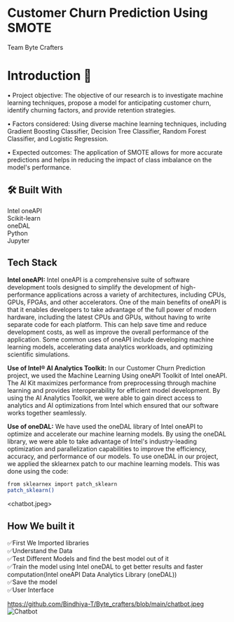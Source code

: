 
# Customer Churn Prediction Using SMOTE
Team Byte Crafters

# Introduction 👋

•	Project objective: The objective of our research is to investigate machine learning techniques, propose a model for anticipating customer churn, identify churning factors, and provide retention strategies.

•	Factors considered: Using diverse machine learning techniques, including Gradient Boosting Classifier, Decision Tree Classifier, Random Forest Classifier, and Logistic Regression.

•	Expected outcomes: The application of SMOTE allows for more accurate predictions and helps in reducing the impact of class imbalance on the model's performance.

## 🛠 Built With
Intel oneAPI    
Scikit-learn     
oneDAL      
Python  
Jupyter 


## Tech Stack

**Intel oneAPI:**
Intel oneAPI is a comprehensive suite of software development tools designed to simplify the development of high-performance applications across a variety of architectures, including CPUs, GPUs, FPGAs, and other accelerators. One of the main benefits of oneAPI is that it enables developers to take advantage of the full power of modern hardware, including the latest CPUs and GPUs, without having to write separate code for each platform. This can help save time and reduce development costs, as well as improve the overall performance of the application. Some common uses of oneAPI include developing machine learning models, accelerating data analytics workloads, and optimizing scientific simulations.

**Use of Intel® AI Analytics Toolkit:** In our Customer Churn Prediction project, we used the Machine Learning Using oneAPI Toolkit of Intel oneAPI. The AI Kit maximizes performance from preprocessing through machine learning and provides interoperability for efficient model development. By using the AI Analytics Toolkit, we were able to gain direct access to analytics and AI optimizations from Intel which ensured that our software works together seamlessly.

**Use of oneDAL:**
We have used the oneDAL library of Intel oneAPI to optimize and accelerate our machine learning models. By using the oneDAL library, we were able to take advantage of Intel's industry-leading optimization and parallelization capabilities to improve the efficiency, accuracy, and performance of our models.
To use oneDAL in our project, we applied the sklearnex patch to our machine learning models. This was done using the code:


```bash
from sklearnex import patch_sklearn
patch_sklearn()
```
<chatbot.jpeg>


## How We built it
✅First We Imported libraries  
✅Understand the Data   
✅Test Different Models and find the best model out of it   
✅Train the model using Intel oneDAL to get better results and faster computation(Intel oneAPI Data Analytics Library (oneDAL))  
✅Save the model    
✅User Interface

https://github.com/Bindhiya-T/Byte_crafters/blob/main/chatbot.jpeg 
![Chatbot](URL "https://github.com/Bindhiya-T/Byte_crafters/blob/main/chatbot.jpeg")
